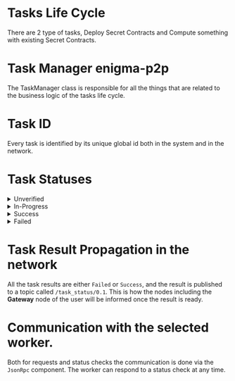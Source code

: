 # Tasks Life Cycle 
There are 2 type of tasks, Deploy Secret Contracts and Compute something with existing Secret Contracts. 

# Task Manager enigma-p2p
The TaskManager class is responsible for all the things that are related to the business logic of the tasks life cycle. 

# Task ID
Every task is identified by its unique global id both in the system and in the network.

# Task Statuses 

<details>
  <summary>Unverified</summary>
  <p>3 things needs to be verified:
    <ul>
  <li>The worker verifies it is indeed the selected worker</li>
  <li>The worker verifies the payment details</li>
  <li>The worker verifies the InputsHash</li>
  </ul>
  The task will not be even stored on disk (i.e stay in memory) until it is verified.
  </p>
</details>
<details>
  <summary>In-Progress</summary>
  <p>Once a task is verified it is sent to `enigma-core` for execution and saved on disk for the purpose of persistence and reduced RAM usage.</p>
</details>
<details>
  <summary>Success</summary>
  <p>Indicates that the task was finished successfully. Always includes a result attached.</p>
</details>
<details>
  <summary>Failed</summary>
  <p>Indicates that the task execution failed. Always includes an error message.</p>
</details>

# Task Result Propagation in the network
All the task results are either `Failed` or `Success`, and the result is published to a topic called `/task_status/0.1`. 
This is how the nodes including the **Gateway** node of the user will be informed once the result is ready. 

# Communication with the selected worker. 
Both for requests and status checks the communication is done via the `JsonRpc` component. 
The worker can respond to a status check at any time. 